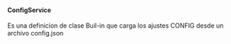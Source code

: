 #### ConfigService

Es una definicion de clase Buil-in que carga los ajustes CONFIG desde un archivo config.json
